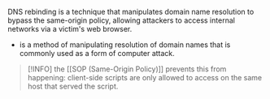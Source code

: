 DNS rebinding is a technique that manipulates domain name resolution to bypass the same-origin policy, allowing attackers to access internal networks via a victim's web browser.

- is a method of manipulating resolution of domain names that is commonly used as a form of computer attack.

> [!INFO] the [[SOP (Same-Origin Policy)]] prevents this from happening: client-side scripts are only allowed to access on the same host that served the script.